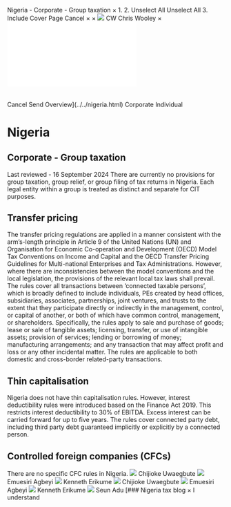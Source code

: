 Nigeria - Corporate - Group taxation
×
1.
2.
Unselect All
Unselect All
3.
Include Cover Page
Cancel
×
×
![](../../-/media/world-wide-tax-summaries/attachments/global---chris-wooley.ashx%3Frev=ac5e5f3223b34096b1afc2a6009c7320&revision=ac5e5f32-23b3-4096-b1af-c2a6009c7320&hash=859B7ADC84DC2CBEC9760E9E6EE7DE6D0A8BFCDF)
CW
Chris Wooley
×
![](group-taxation.html)
######
Cancel
Send
Overview](../../nigeria.html)
Corporate
Individual
# Nigeria
## Corporate - Group taxation
Last reviewed - 16 September 2024
There are currently no provisions for group taxation, group relief, or group filing of tax returns in Nigeria. Each legal entity within a group is treated as distinct and separate for CIT purposes.
## Transfer pricing
The transfer pricing regulations are applied in a manner consistent with the arm’s-length principle in Article 9 of the United Nations (UN) and Organisation for Economic Co-operation and Development (OECD) Model Tax Conventions on Income and Capital and the OECD Transfer Pricing Guidelines for Multi-national Enterprises and Tax Administrations. However, where there are inconsistencies between the model conventions and the local legislation, the provisions of the relevant local tax laws shall prevail.
The rules cover all transactions between ‘connected taxable persons’, which is broadly defined to include individuals, PEs created by head offices, subsidiaries, associates, partnerships, joint ventures, and trusts to the extent that they participate directly or indirectly in the management, control, or capital of another, or both of which have common control, management, or shareholders. Specifically, the rules apply to sale and purchase of goods; lease or sale of tangible assets; licensing, transfer, or use of intangible assets; provision of services; lending or borrowing of money; manufacturing arrangements; and any transaction that may affect profit and loss or any other incidental matter.
The rules are applicable to both domestic and cross-border related-party transactions.
## Thin capitalisation
Nigeria does not have thin capitalisation rules. However, interest deductibility rules were introduced based on the Finance Act 2019. This restricts interest deductibility to 30% of EBITDA. Excess interest can be carried forward for up to five years. The rules cover connected party debt, including third party debt guaranteed implicitly or explicitly by a connected person.
## Controlled foreign companies (CFCs)
There are no specific CFC rules in Nigeria.
![](../../-/media/world-wide-tax-summaries/attachments/nigeria---chijioke_uwaegbute.ashx%3Frev=b935f69a665346daac157980f698ffe9&revision=b935f69a-6653-46da-ac15-7980f698ffe9&hash=FD227B7A02B1139BEBA5C1F06C0CFBF224224CBE)
Chijioke Uwaegbute
![](../../-/media/world-wide-tax-summaries/attachments/nigeria---emuesiri_agbeyi.ashx%3Frev=c0e79df23a9e4515b82bdc07981d0916&revision=c0e79df2-3a9e-4515-b82b-dc07981d0916&hash=24ACF5CEB290DA9FE10DEF0FCE3D4A625F835C72)
Emuesiri Agbeyi
![](../../-/media/world-wide-tax-summaries/attachments/nigeria---kenneth_erikume.ashx%3Frev=dfcc466b5746457ab1310b2e483d5bb0&revision=dfcc466b-5746-457a-b131-0b2e483d5bb0&hash=102150912B5CA0A3F6AE25CEA19474290BCF22EC)
Kenneth Erikume
![](../../-/media/world-wide-tax-summaries/attachments/nigeria---chijioke_uwaegbute.ashx%3Frev=b935f69a665346daac157980f698ffe9&revision=b935f69a-6653-46da-ac15-7980f698ffe9&hash=FD227B7A02B1139BEBA5C1F06C0CFBF224224CBE)
Chijioke Uwaegbute
![](../../-/media/world-wide-tax-summaries/attachments/nigeria---emuesiri_agbeyi.ashx%3Frev=c0e79df23a9e4515b82bdc07981d0916&revision=c0e79df2-3a9e-4515-b82b-dc07981d0916&hash=24ACF5CEB290DA9FE10DEF0FCE3D4A625F835C72)
Emuesiri Agbeyi
![](../../-/media/world-wide-tax-summaries/attachments/nigeria---kenneth_erikume.ashx%3Frev=dfcc466b5746457ab1310b2e483d5bb0&revision=dfcc466b-5746-457a-b131-0b2e483d5bb0&hash=102150912B5CA0A3F6AE25CEA19474290BCF22EC)
Kenneth Erikume
![](../../-/media/world-wide-tax-summaries/attachments/nigeria---seun_adu.ashx%3Frev=559ac35ca8aa4f6ca6b6a1a802be9906&revision=559ac35c-a8aa-4f6c-a6b6-a1a802be9906&hash=F0A2C9428D63F0C59FBA31B6C6AE46F0549CC2F5)
Seun Adu
[### Nigeria tax blog
×
I understand